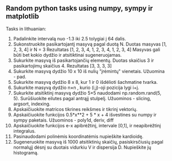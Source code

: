 ## Random python tasks using numpy, sympy ir matplotlib

Tasks in lithuanian:
1.	Padalinkite intervalą nuo -1.3 iki 2.5 tolygiai į 64 dalis.
2.	Sukonstruokite pasikartojantį masyvą pagal duotą N.
Duotas masyvas [1, 2, 3, 4] ir N = 3
Rezultatas [1, 2, 3, 4, 1, 2, 3, 4, 1, 2, 3, 4]
Masyvas gali būti bet kokio dydžio ir atsitiktinai sugeneruojamas.
3.	Sukurkite masyvą iš pasikartojančių elementų.
Duotas skaičius 3 ir pasikartojimų skaičius 4.
Rezultatas [3, 3, 3, 3]
4.	Sukurkite masyvą dydžio 10 x 10 iš nulių "įrėmintų" vienetais.
Užuomina - pad.
5.	Sukurkite masyvą dydžio 8 x 8, kur 1 ir 0 išdėlioti šachmatine tvarka.
6.	Sukurkite masyvą dydžio n×n , kurio (i,j)-oji pozicija lygi i+j.
7.	Sukurkite atsitiktinį masyvą dydžio 5×5 naudodami np.random.rand(5, 5). Surūšiuokite eilutes pagal antrąjį stulpelį. 
Užuominos - slicing, argsort, indexing.
8.	Apskaičiuokite matricos tikrines reikšmes ir tikrinį vektorių.
9.	Apskaičiuokite funkcijos 0.5*x**2 + 5 * x + 4 išvestines su numpy ir sympy paketais.
Užuominos - poly1d, deriv, diff
10.	Apskaičiuokite funkcijos e-x apibrėžtinį, intervale [0,1], ir neapibrėžtinį integralus.
11.	Pasinaudodami polinėmis koordinatėmis nupieškite kardioidę.
12.	Sugeneruokite masyvą iš 1000 atsitiktinių skaičių, pasiskirsčiusių pagal normalųjį dėsnį su duotais vidurkiu V ir dispersija D. Nupieškite jų histogramą.
